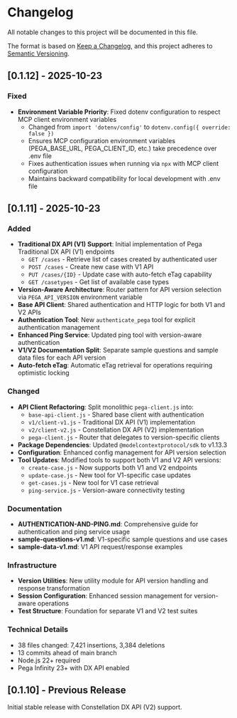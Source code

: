 # Changelog

All notable changes to this project will be documented in this file.

The format is based on [Keep a Changelog](https://keepachangelog.com/en/1.0.0/),
and this project adheres to [Semantic Versioning](https://semver.org/spec/v2.0.0.html).

## [0.1.12] - 2025-10-23

### Fixed
- **Environment Variable Priority**: Fixed dotenv configuration to respect MCP client environment variables
  - Changed from `import 'dotenv/config'` to `dotenv.config({ override: false })`
  - Ensures MCP configuration environment variables (PEGA_BASE_URL, PEGA_CLIENT_ID, etc.) take precedence over .env file
  - Fixes authentication issues when running via `npx` with MCP client configuration
  - Maintains backward compatibility for local development with .env file

## [0.1.11] - 2025-10-23

### Added
- **Traditional DX API (V1) Support**: Initial implementation of Pega Traditional DX API (V1) endpoints
  - `GET /cases` - Retrieve list of cases created by authenticated user
  - `POST /cases` - Create new case with V1 API
  - `PUT /cases/{ID}` - Update case with auto-fetch eTag capability
  - `GET /casetypes` - Get list of available case types
- **Version-Aware Architecture**: Router pattern for API version selection via `PEGA_API_VERSION` environment variable
- **Base API Client**: Shared authentication and HTTP logic for both V1 and V2 APIs
- **Authentication Tool**: New `authenticate_pega` tool for explicit authentication management
- **Enhanced Ping Service**: Updated ping tool with version-aware authentication
- **V1/V2 Documentation Split**: Separate sample questions and sample data files for each API version
- **Auto-fetch eTag**: Automatic eTag retrieval for operations requiring optimistic locking

### Changed
- **API Client Refactoring**: Split monolithic `pega-client.js` into:
  - `base-api-client.js` - Shared base client with authentication
  - `v1/client-v1.js` - Traditional DX API (V1) implementation
  - `v2/client-v2.js` - Constellation DX API (V2) implementation
  - `pega-client.js` - Router that delegates to version-specific clients
- **Package Dependencies**: Updated `@modelcontextprotocol/sdk` to v1.13.3
- **Configuration**: Enhanced config management for API version selection
- **Tool Updates**: Modified tools to support both V1 and V2 API versions:
  - `create-case.js` - Now supports both V1 and V2 endpoints
  - `update-case.js` - New tool for V1-specific case updates
  - `get-cases.js` - New tool for V1 case retrieval
  - `ping-service.js` - Version-aware connectivity testing

### Documentation
- **AUTHENTICATION-AND-PING.md**: Comprehensive guide for authentication and ping service usage
- **sample-questions-v1.md**: V1-specific sample questions and use cases
- **sample-data-v1.md**: V1 API request/response examples

### Infrastructure
- **Version Utilities**: New utility module for API version handling and response transformation
- **Session Configuration**: Enhanced session management for version-aware operations
- **Test Structure**: Foundation for separate V1 and V2 test suites

### Technical Details
- 38 files changed: 7,421 insertions, 3,384 deletions
- 13 commits ahead of main branch
- Node.js 22+ required
- Pega Infinity 23+ with DX API enabled

## [0.1.10] - Previous Release

Initial stable release with Constellation DX API (V2) support.

